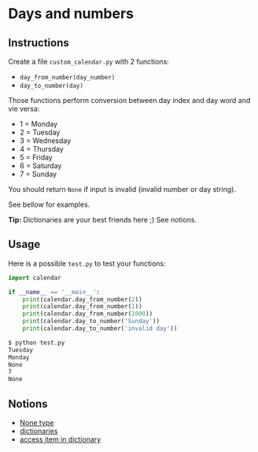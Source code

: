 # Days and numbers

## Instructions

Create a file `custom_calendar.py` with 2 functions:

* `day_from_number(day_number)`
* `day_to_number(day)`

Those functions perform conversion between day index and day word and vie versa:

* 1 = Monday
* 2 = Tuesday
* 3 = Wednesday
* 4 = Thursday
* 5 = Friday
* 6 = Saturday
* 7 = Sunday

You should return `None` if input is invalid (invalid number or day string).

See bellow for examples.

**Tip:** Dictionaries are your best friends here ;) See notions.


## Usage

Here is a possible `test.py` to test your functions:

```python
import calendar

if __name__ == '__main__':
    print(calendar.day_from_number(2))
    print(calendar.day_from_number(1))
    print(calendar.day_from_number(1000))
    print(calendar.day_to_number('Sunday'))
    print(calendar.day_to_number('invalid day'))
```

```bash
$ python test.py
Tuesday
Monday
None
7
None
```

## Notions

* [None type](https://www.w3schools.com/python/ref_keyword_none.asp)
* [dictionaries](https://openclassrooms.com/fr/courses/7168871-apprenez-les-bases-du-langage-python/7290721-enregistrez-des-donnees-complexes-avec-des-dictionnaires)
* [access item in dictionary](https://www.w3schools.com/python/python_dictionaries_access.asp)
